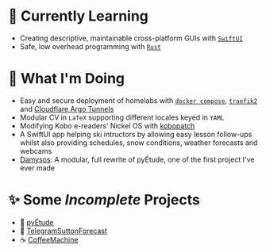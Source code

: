 # :school_satchel: Currently Learning

- Creating descriptive, maintainable cross-platform GUIs with [`SwiftUI`](https://developer.apple.com/xcode/swiftui/)
- Safe, low overhead programming with [`Rust`](https://www.rust-lang.org)

# :hammer: What I'm Doing

- Easy and secure deployment of homelabs with [`docker compose`](https://docs.docker.com/compose/), [`traefik2`](https://github.com/traefik/traefik) and [Cloudflare Argo Tunnels](https://www.cloudflare.com/en-ca/products/tunnel/)
- Modular CV in `LaTeX` supporting different locales keyed in `YAML`
- Modifying Kobo e-readers' Nickel OS with [kobopatch](https://github.com/pgaskin/kobopatch)
- A SwiftUI app helping ski intructors by allowing easy lesson follow-ups whilst also providing schedules, snow conditions, weather forecasts and webcams
- [Damysos](https://github.com/BourgonLaurent/pyEtude/tree/refactor-damysos): A modular, full rewrite of pyÉtude, one of the first project I've ever made

# :sparkles: Some *Incomplete* Projects

- :notebook_with_decorative_cover: [pyÉtude](https://github.com/BourgonLaurent/pyEtude)
- :ski: [TelegramSuttonForecast](https://github.com/BourgonLaurent/TelegramSuttonForecast)
- :coffee: [CoffeeMachine](https://github.com/BourgonLaurent/CoffeeMachine)
